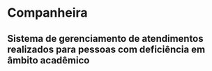 # Companheira
## Sistema de gerenciamento de atendimentos realizados para pessoas com deficiência em âmbito acadêmico
